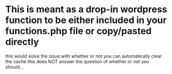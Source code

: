 # This is meant as a drop-in wordpress function to be either included in your functions.php file or copy/pasted directly
this would solve the issue with whether or not you can automatically clear the cache
this does NOT answer the question of whether or not you should...
